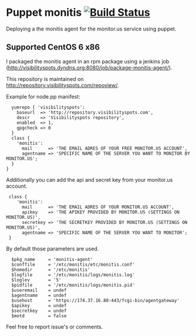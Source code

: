 # Puppet monitis [![Build Status](https://travis-ci.org/visibilityspots/puppet-monitis.svg?branch=master)](https://travis-ci.org/visibilityspots/puppet-monitis)

Deploying a the monitis agent for the monitor.us service using puppet.

## Supported CentOS 6 x86

I packaged the monitis agent in an rpm package using a jenkins job (http://visibilityspots.dyndns.org:8080/job/package-monitis-agent/).

This repository is maintained on http://repository.visibilityspots.com/repoview/.

Example for node.pp manifest:

```node 'HOSTNAME' {
  yumrepo { 'visibilityspots':
    baseurl  => 'http://repository.visibilityspots.com',
    descr    => 'Visibilityspots repository',
    enabled  => 1,
    gpgcheck => 0
  }
  class {
    'monitis':
      mail      => 'THE EMAIL ADRES OF YOUR FREE MONITOR.US ACCOUNT',
      agentname => 'SPECIFIC NAME OF THE SERVER YOU WANT TO MONITOR BY MONITOR.US';
  }
}
```

Additionally you can add the api and secret key from your monitor.us account.

```puppet
 class {
    'monitis':
      mail      => 'THE EMAIL ADRES OF YOUR MONITOR.US ACCOUNT',
      apikey    => 'THE APIKEY PROVIDED BY MONITOR.US (SETTINGS ON MONITOR.US)',
      secretkey => 'THE SECRETKEY PROVIDED BY MONITOR.US (SETTINGS ON MONITOR.US)',
      agentname => 'SPECIFIC NAME OF THE SERVER YOU WANT TO MONITOR';
 }
```

By default those parameters are used.

```puppet
  $pkg_name     = 'monitis-agent'
  $conffile     = '/etc/monitis/etc/monitis.conf'
  $homedir      = '/etc/monitis'
  $logfile      = '/etc/monitis/logs/monitis.log'
  $loglev       = '5'
  $pidfile      = '/etc/monitis/logs/monitis.pid'
  $useremail    = undef
  $agentname    = undef
  $usehost      = 'https://174.37.16.80:443/fcgi-bin/agentgateway'
  $apikey       = undef
  $secretkey    = undef
  $motd         = false
```

Feel free to report issue's or comments.
